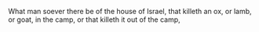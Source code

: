 What man soever there be of the house of Israel, that killeth an ox, or lamb, or goat, in the camp, or that killeth it out of the camp,
